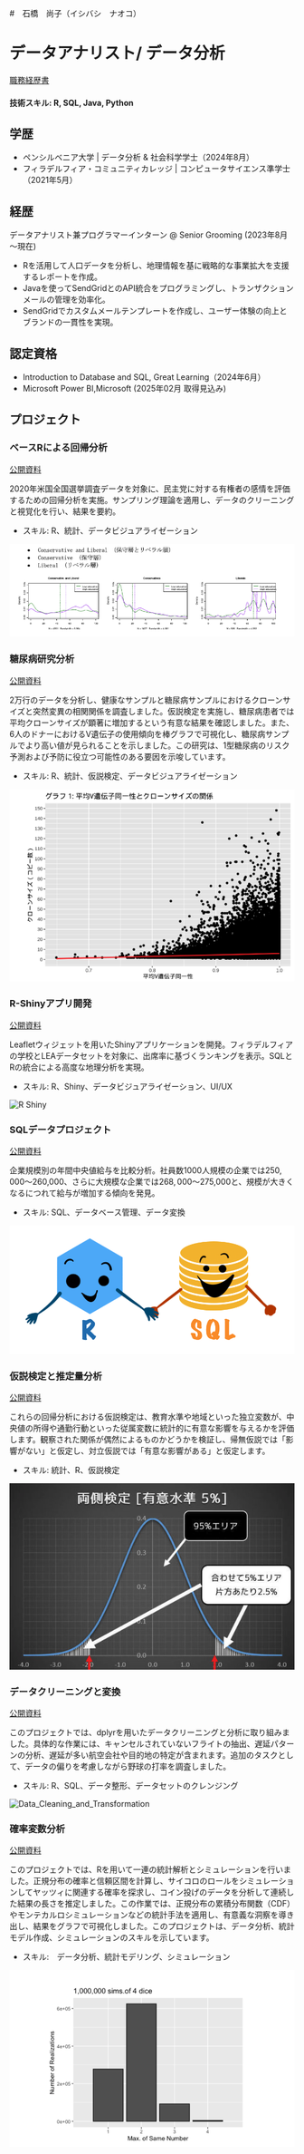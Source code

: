 
#　石橋　尚子（イシバシ　ナオコ）
# データアナリスト/ データ分析
[職務経歴書](https://github.com/naokoi0408/Portfolio.Japanese-ver/blob/main/assets/%E8%81%B7%E5%8B%99%E7%B5%8C%E6%AD%B4%E6%9B%B8.pdf)
#### 技術スキル: R, SQL, Java, Python

## 学歴
- ペンシルベニア大学 | データ分析 & 社会科学学士（2024年8月）
- フィラデルフィア・コミュニティカレッジ | コンピュータサイエンス準学士（2021年5月）

## 経歴
データアナリスト兼プログラマーインターン @ Senior Grooming (2023年8月～現在)

- Rを活用して人口データを分析し、地理情報を基に戦略的な事業拡大を支援するレポートを作成。
- Javaを使ってSendGridとのAPI統合をプログラミングし、トランザクションメールの管理を効率化。
- SendGridでカスタムメールテンプレートを作成し、ユーザー体験の向上とブランドの一貫性を実現。

## 認定資格
- Introduction to Database and SQL, Great Learning（2024年6月）
- Microsoft Power BI,Microsoft                     (2025年02月 取得見込み)
  
## プロジェクト
### ベースRによる回帰分析
[公開資料](https://github.com/naokoi0408/Portfolio.Japanese-ver/blob/main/assets/%E5%9B%9E%E5%B8%B0%E5%88%86%E6%9E%90%20%20Regression%20Analysis%20%20.pdf)

2020年米国全国選挙調査データを対象に、民主党に対する有権者の感情を評価するための回帰分析を実施。サンプリング理論を適用し、データのクリーニングと視覚化を行い、結果を要約。
- スキル: R、統計、データビジュアライゼーション

![Regression Analysis](/assets/Difference_in_Mean.png)


### 糖尿病研究分析
[公開資料](https://github.com/naokoi0408/Portfolio.Japanese-ver/blob/main/assets/Analysis%20Project%20%E6%97%A5%E6%9C%AC%E8%AA%9E.pdf)

2万行のデータを分析し、健康なサンプルと糖尿病サンプルにおけるクローンサイズと突然変異の相関関係を調査しました。仮説検定を実施し、糖尿病患者では平均クローンサイズが顕著に増加するという有意な結果を確認しました。また、6人のドナーにおけるV遺伝子の使用傾向を棒グラフで可視化し、糖尿病サンプルでより高い値が見られることを示しました。この研究は、1型糖尿病のリスク予測および予防に役立つ可能性のある要因を示唆しています。
- スキル: R、統計、仮説検定、データビジュアライゼーション

![Diabetes Research Analysis](assets/Diabetes%20Research%20Analysis.png)


### R-Shinyアプリ開発
[公開資料](https://github.com/naokoi0408/Portfolio.Japanese-ver/blob/main/assets/%E5%AD%A6%E6%A0%A1%E3%83%A9%E3%83%B3%E3%82%AD%E3%83%B3%E3%82%AF%E3%82%99%E3%82%A2%E3%83%95%E3%82%9A%E3%83%AA%E3%81%AE%E8%AA%AC%E6%98%8E.pdf)

Leafletウィジェットを用いたShinyアプリケーションを開発。フィラデルフィアの学校とLEAデータセットを対象に、出席率に基づくランキングを表示。SQLとRの統合による高度な地理分析を実現。
- スキル: R、Shiny、データビジュアライゼーション、UI/UX

![R Shiny](/assets/学校ランキングアプリの説明.png)


### SQLデータプロジェクト
[公開資料](https://github.com/naokoi0408/Portfolio.Japanese/blob/main/assets/SQL_Japanese%20ver.pdf)

企業規模別の年間中央値給与を比較分析。社員数1000人規模の企業では$250,000～$260,000、さらに大規模な企業では$268,000～$275,000と、規模が大きくなるにつれて給与が増加する傾向を発見。
- スキル: SQL、データベース管理、データ変換

![SQL](/assets/SQLandR.png)


### 仮説検定と推定量分析
[公開資料](https://github.com/naokoi0408/Portfolio.Japanese/blob/main/assets/%E4%BB%AE%E8%AA%AC%E6%A4%9C%E5%AE%9A%E3%81%A8%E6%8E%A8%E5%AE%9A%E9%87%8F%E5%88%86%E6%9E%90.pdf)

これらの回帰分析における仮説検定は、教育水準や地域といった独立変数が、中央値の所得や通勤行動といった従属変数に統計的に有意な影響を与えるかを評価します。観察された関係が偶然によるものかどうかを検証し、帰無仮説では「影響がない」と仮定し、対立仮説では「有意な影響がある」と仮定します。
- スキル: 統計、R、仮説検定

![Hypothesis](assets/仮説検定と推定量分析.png)

### データクリーニングと変換
[公開資料](https://github.com/naokoi0408/Portfolio.Japanese/blob/main/assets/%E3%83%86%E3%82%99%E3%83%BC%E3%82%BF%E3%82%AF%E3%83%AA%E3%83%BC%E3%83%8B%E3%83%B3%E3%82%AF%E3%82%99.pdf)

このプロジェクトでは、dplyrを用いたデータクリーニングと分析に取り組みました。具体的な作業には、キャンセルされていないフライトの抽出、遅延パターンの分析、遅延が多い航空会社や目的地の特定が含まれます。追加のタスクとして、データの偏りを考慮しながら野球の打率を調査しました。
- スキル: R、SQL、データ整形、データセットのクレンジング

![Data_Cleaning_and_Transformation](assets/データクリーニング.png)

### 確率変数分析
[公開資料](https://github.com/naokoi0408/Portfolio.Japanese/blob/main/assets/%E7%A2%BA%E7%8E%87%E5%A4%89%E6%95%B0%E5%88%86%E6%9E%90.pdf)

このプロジェクトでは、Rを用いて一連の統計解析とシミュレーションを行いました。正規分布の確率と信頼区間を計算し、サイコロのロールをシミュレーションしてヤッツィに関連する確率を探求し、コイン投げのデータを分析して連続した結果の長さを推定しました。この作業では、正規分布の累積分布関数（CDF）やモンテカルロシミュレーションなどの統計手法を適用し、有意義な洞察を導き出し、結果をグラフで可視化しました。このプロジェクトは、データ分析、統計モデル作成、シミュレーションのスキルを示しています。
- スキル:　データ分析、統計モデリング、シミュレーション

![Data_Cleaning_and_Transformation](https://github.com/naokoi0408/Portfolio/blob/main/assets/RandomVariables.png)
